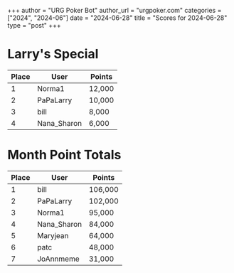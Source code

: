 +++
author = "URG Poker Bot"
author_url = "urgpoker.com"
categories = ["2024", "2024-06"]
date = "2024-06-28"
title = "Scores for 2024-06-28"
type = "post"
+++
# Larry's Special

| Place | User | Points |
|-------|------|--------|
| 1 | Norma1 | 12,000 |
| 2 | PaPaLarry | 10,000 |
| 3 | bill | 8,000 |
| 4 | Nana_Sharon | 6,000 |

# Month Point Totals

| Place | User | Points |
|-------|------|--------|
| 1 | bill | 106,000 |
| 2 | PaPaLarry | 102,000 |
| 3 | Norma1 | 95,000 |
| 4 | Nana_Sharon | 84,000 |
| 5 | Maryjean | 64,000 |
| 6 | patc | 48,000 |
| 7 | JoAnnmeme | 31,000 |
